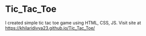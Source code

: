 # Tic_Tac_Toe
I created simple tic tac toe game using HTML, CSS, JS.
Visit site at
https://khilaridivya23.github.io/Tic_Tac_Toe/
